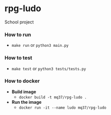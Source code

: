 # rpg-ludo
School project

### How to run
- `make run` or `python3 main.py`

### How to test
- `make test` or `python3 tests/tests.py`

### How to docker
- **Build image**
  - `docker build -t mq37/rpg-ludo .`
- **Run the image**
  - `docker run -it --name ludo mq37/rpg-ludo`

